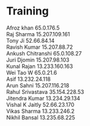 # Training


Afroz khan	65.0.176.5 <br>
Raj Sharma 	15.207.109.161<br>
Tony Ji	52.66.84.14<br>
Ravish Kumar	15.207.88.72<br>
Ankush Chitranshi	65.0.108.27<br>
Juri Djomin	15.207.98.103<br>
Kunal Rajan	13.233.160.163<br>
Wei Tao W	65.0.21.6<br>
Asif	13.232.24.118<br>
Arun Sahni	15.207.116.218<br>
Rahul Srivastava	35.154.228.53<br>
Jitendra Kumar	13.234.29.134<br>
Vishal K Jaitly	52.66.23.170<br>
Vikas Sharma	13.233.246.2<br>
Nikhil Bansal	13.235.68.225<br>
